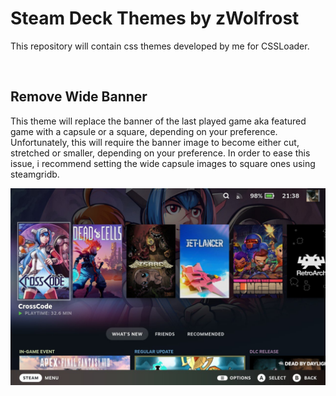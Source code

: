 # Steam Deck Themes by zWolfrost
This repository will contain css themes developed by me for CSSLoader.

&nbsp;
## Remove Wide Banner
This theme will replace the banner of the last played game aka featured game with a capsule or a square, depending on your preference.
Unfortunately, this will require the banner image to become either cut, stretched or smaller, depending on your preference.
In order to ease this issue, i recommend setting the wide capsule images to square ones using steamgridb.

![image](screenshots/RemoveWideBanner.jpeg)